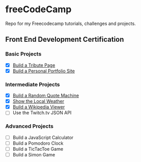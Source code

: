 # freeCodeCamp
Repo for my Freecodecamp tutorials, challenges and projects.

## Front End Development Certification

### Basic Projects
- [x] [Build a Tribute Page](https://github.com/mairamartinsk/freecodecamp/tree/master/tribute-stan-lee)
- [x] [Build a Personal Portfolio Site](https://github.com/mairamartinsk/freecodecamp/tree/master/portfolio-site)

### Intermediate Projects
- [x] [Build a Random Quote Machine](https://github.com/mairamartinsk/freecodecamp/tree/master/quote-machine)
- [x] [Show the Local Weather](https://github.com/mairamartinsk/freecodecamp/tree/master/weather-app)
- [x] [Build a Wikipedia Viewer](https://github.com/mairamartinsk/freecodecamp/tree/master/wiki-viewer)
- [ ] Use the Twitch.tv JSON API

### Advanced Projects
- [ ] Build a JavaScript Calculator
- [ ] Build a Pomodoro Clock
- [ ] Build a TicTacToe Game
- [ ] Build a Simon Game
